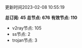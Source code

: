 更新时间2023-02-08 10:55:19

**总订阅: 45**
**总节点: 676**
**有效节点: 110**
- v2ray节点: 105
- ss节点: 2
- trojan节点: 3
